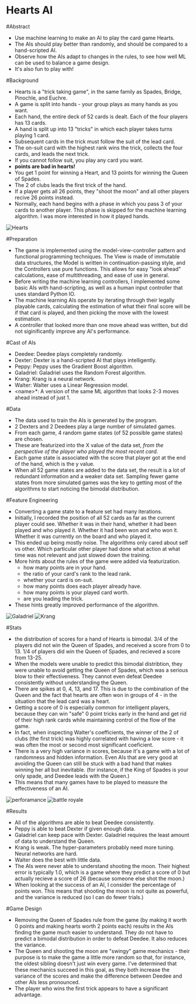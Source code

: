 # Hearts AI


#Abstract
- Use machine learning to make an AI to play the card game Hearts.
- The AIs should play better than randomly, and should be compared to a hand-scripted AI.
- Observe how the AIs adapt to changes in the rules, to see how well ML can be used to balance a game design.
- It's also fun to play with! 


#Background
- Hearts is a "trick taking game", in the same family as Spades, Bridge, Pinochle, and Euchre. 
- A game is split into hands - your group plays as many hands as you want.
- Each hand, the entire deck of 52 cards is dealt. Each of the four players has 13 cards.
- A hand is split up into 13 "tricks" in which each player takes turns playing 1 card.
- Subsequent cards in the trick must follow the suit of the lead card.
- The on-suit card with the highest rank wins the trick, collects the four cards, and leads the next trick.
- If you cannot follow suit, you play any card you want.
- **points are bad in hearts!**
- You get 1 point for winning a Heart, and 13 points for winning the Queen of Spades.
- The 2 of clubs leads the first trick of the hand.
- If a player gets all 26 points, they "shoot the moon" and all other players recive 26 points instead.
- Normally, each hand begins with a phase in which you pass 3 of your cards to another player. This phase is skipped for the machine learning algorithm. I was more interested in how it played hands.

![Hearts](hearts.png)

#Preparation
- The game is implemented using the model-view-controller pattern and functional programming techniques. The View is made of immutable data structures, the Model is written in continuation-passing style, and the Controllers use pure functions. This allows for easy "look ahead" calculations, ease of multithreading, and ease of use in general.  
- Before writing the machine learning controllers, I implemented some basic AIs with hand-scripting, as well as a human input controller that uses standard Python IO.
- The machine learning AIs operate by iterating through their legally playable cards, calculating the estimation of what their final score will be if that card is played, and then picking the move with the lowest estimation.
- A controller that looked more than one move ahead was written, but did not siginificantly improve any AI's performance. 

#Cast of AIs
- Deedee: Deedee plays completely randomly. 
- Dexter: Dexter is a hand-scripted AI that plays intelligently. 
- Peppy: Peppy uses the Gradient Boost algorithm.
- Galadriel: Galadriel uses the Random Forest algorithm.
- Krang: Krang is a neural network. 
- Walter: Walter uses a Linear Regression model. 
- \<name\>\*: A version of the same ML algorithm that looks 2-3 moves ahead instead of just 1.

#Data
- The data used to train the AIs is generated by the program. 
- 2 Dexters and 2 Deedees play a large number of simulated games.
- From each game, 4 random game states (of 52 possible game states) are chosen.
- These are featurized into the X value of the data set, *from the perspective of the player who played the most recent card.*
- Each game state is associated with the score that player got at the end of the hand, which is the y value.
- When all 52 game states are added to the data set, the result is a lot of redundant information and a weaker data set. Sampling fewer game states from more simulated games was the key to getting most of the algorithms to start noticing the bimodal distribution.

#Feature Engineering
- Converting a game state to a feature set had many iterations.
- Initially, I recorded the position of all 52 cards as far as the current player could see. Whether it was in their hand, whether it had been played and who played it. Whether it had been won and who won it. Whether it was currently on the board and who played it.
- This ended up being mostly noise. The algorithms only cared about self vs other. Which particular other player had done what action at what time was not relevant and just slowed down the training.
- More hints about the rules of the game were added via featurization.
    - how many points are in your hand.
    - the ratio of your card's rank to the lead rank.
    - whether your card is on-suit.
    - how many points does each player already have.
    - how many points is your played card worth.
    - are you leading the trick.
- These hints greatly improved performance of the algorithm. 

![Galadriel](galadriel.png)
![Krang](krang.png)

#Stats
- the distribution of scores for a hand of Hearts is bimodal. 3/4 of the players did not win the Queen of Spades, and received a score from 0 to 13. 1/4 of players did win the Queen of Spades, and recieved a score from 13-25. 
- When the models were unable to predict this bimodal distribtion, they were unable to avoid getting the Queen of Spades, which was a serious blow to their effectiveness. They cannot even defeat Deedee consistently without understanding the Queen.
- There are spikes at 0, 4, 13, and 17. This is due to the combination of the Queen and the fact that hearts are often won in groups of 4 - in the situation that the lead card was a heart.
- Getting a score of 0 is especially common for intelligent players, because they can win "safe" 0 point tricks early in the hand and get rid of their high rank cards while maintaining control of the flow of the game. 
- In fact, when inspecting Walter's coefficients, the winner of the 2 of clubs (the first trick) was highly correlated with having a low score - it was often the most or second most significant coeficient.
- There is a very high variance in scores, because it's a game with a lot of randomness and hidden information. Even AIs that are very good at avoiding the Queen can still be stuck with a bad hand that makes winning her all but inevitable. (for instance, if the King of Spades is your only spade, and Deedee leads with the Queen.)
- This means that many games have to be played to measure the effectiveness of an AI.

![perforamance](nice_graph.png)
![battle royale](big_test.png)

#Results
- All of the algorithms are able to beat Deedee consistently.
- Peppy is able to beat Dexter if given enough data.
- Galadriel can keep pace with Dexter. Galadriel requires the least amount of data to understand the Queen.
- Krang is weak. The hyper-parameters probably need more tuning. Neural networks are hard.
- Walter does the best with little data. 
- The AIs were never able to understand shooting the moon. Their highest error is typically 1.0, which is a game where they predict a score of 0 but actually recieve a score of 26 (because someone else shot the moon.)
- When looking at the success of an AI, I consider the percentage of points won. This means that shooting the moon is not quite as powerful, and the variance is reduced (so I can do fewer trials.)


#Game Design
- Removing the Queen of Spades rule from the game (by making it worth 0 points and making hearts worth 2 points each) results in the AIs finding the game much easier to understand. They do not have to predict a bimodal distribution in order to defeat Deedee. It also reduces the variance.
- The Queen and shooting the moon are "swingy" game mechanics - their purpose is to make the game a little more random so that, for instance, the oldest sibling doesn't just win every game. I've determined that these mechanics succeed in this goal, as they both increase the variance of the scores and make the difference between Deedee and other AIs less pronounced.
- The player who wins the first trick appears to have a significant advantage.


